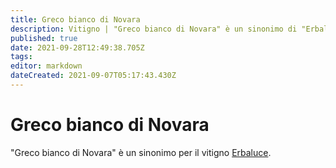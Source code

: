 ```yaml
---
title: Greco bianco di Novara
description: Vitigno | "Greco bianco di Novara" è un sinonimo di "Erbaluce".
published: true
date: 2021-09-28T12:49:38.705Z
tags: 
editor: markdown
dateCreated: 2021-09-07T05:17:43.430Z
---
```


# Greco bianco di Novara

"Greco bianco di Novara" è un sinonimo per il vitigno [Erbaluce](/vitigni/Italia/erbaluce).